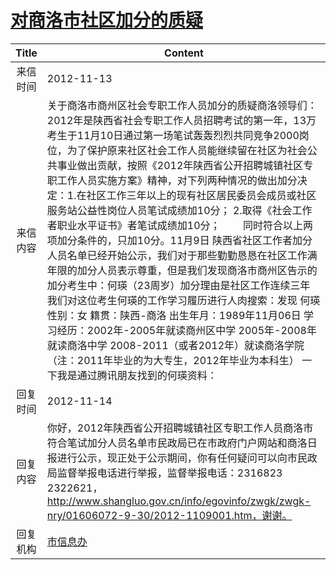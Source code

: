 # <a href="http://www.shangluo.gov.cn/zmhd/ldxxxx.jsp?urltype=leadermail.LeaderMailContentUrl&wbtreeid=1112&leadermailid=1470">对商洛市社区加分的质疑</a>
|Title|Content|
|:---:|---|
|来信时间|2012-11-13|
|来信内容|关于商洛市商州区社会专职工作人员加分的质疑商洛领导们：2012年是陕西省社会专职工作人员招聘考试的第一年，13万考生于11月10日通过第一场笔试轰轰烈烈共同竞争2000岗位，为了保护原来社区社会工作人员能继续留在社区为社会公共事业做出贡献，按照《2012年陕西省公开招聘城镇社区专职工作人员实施方案》精神，对下列两种情况的做出加分决定：1.在社区工作三年以上的现有社区居民委员会成员或社区服务站公益性岗位人员笔试成绩加10分； 2.取得《社会工作者职业水平证书》者笔试成绩加10分； 　　同时符合以上两项加分条件的，只加10分。11月9日 陕西省社区工作者加分人员名单已经开始公示，我们对于那些勤勤恳恳在社区工作满年限的加分人员表示尊重，但是我们发现商洛市商州区告示的加分考生中：何瑛（23周岁）加分理由是社区工作连续三年    我们对这位考生何瑛的工作学习履历进行人肉搜索：发现 何瑛 性别：女 籍贯：陕西-商洛 出生年月：1989年11月06日 学习经历：2002年-2005年就读商州区中学 2005年-2008年就读商洛中学 2008-2011（或者2012年）就读商洛学院 （注：2011年毕业的为大专生，2012年毕业为本科生） 一下我是通过腾讯朋友找到的何瑛资料：|
|回复时间|2012-11-14|
|回复内容|你好，2012年陕西省公开招聘城镇社区专职工作人员商洛市符合笔试加分人员名单市民政局已在市政府门户网站和商洛日报进行公示，现正处于公示期间，你有任何疑问可以向市民政局监督举报电话进行举报，监督举报电话：2316823 2322621，http://www.shangluo.gov.cn/info/egovinfo/zwgk/zwgk-nry/01606072-9-30/2012-1109001.htm，谢谢。|
|回复机构|<a href="../../categories/agencies/市信息办.md">市信息办</a>|